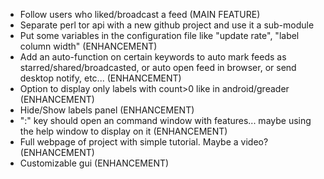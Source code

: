 * Follow users who liked/broadcast a feed (MAIN FEATURE)
* Separate perl tor api with a new github project and use it a sub-module
* Put some variables in the configuration file like "update rate", "label column width" (ENHANCEMENT)
* Add an auto-function on certain keywords to auto mark feeds as starred/shared/broadcasted, or auto open  feed in browser, or send desktop notify, etc... (ENHANCEMENT)
* Option to display only labels with count>0 like in android/greader (ENHANCEMENT)
* Hide/Show labels panel (ENHANCEMENT)
* ":" key should open an command window with features... maybe using the help window to display on it (ENHANCEMENT)
* Full webpage of project with simple tutorial. Maybe a video?  (ENHANCEMENT)
* Customizable gui (ENHANCEMENT)

